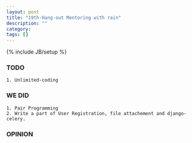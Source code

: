 ```yaml
---
layout: post
title: "19th-Hang-out Mentoring with rain"
description: ""
category: 
tags: []
---
```

{% include JB/setup %}
### TODO
	1. Unlimited-coding

### WE DID
	1. Pair Programming
	2. Write a part of User Registration, file attachement and django-celery.

### OPINION